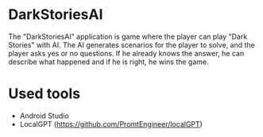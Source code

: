 # DarkStoriesAI
The "DarkStoriesAI" application is game where the player can play "Dark Stories" with AI. The AI generates scenarios for the player to solve, and the player asks yes or no questions. If he already knows the answer, he can describe what happened and if he is right, he wins the game.

# Used tools
- Android Studio
- LocalGPT (https://github.com/PromtEngineer/localGPT)